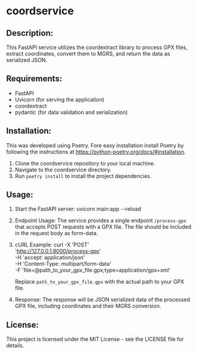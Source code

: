 # coordservice

## Description:
This FastAPI service utilizes the coordextract library to process GPX 
files, extract coordinates, convert them to MGRS, and return the data 
as serialized JSON. 

## Requirements:
- FastAPI
- Uvicorn (for serving the application)
- coordextract 
- pydantic (for data validation and serialization)

## Installation:
This was developed using Poetry. Fore easy installation install Poetry 
by following the instructions at 
https://python-poetry.org/docs/#installation.

1. Clone the coordservice repository to your local machine.
2. Navigate to the coordservice directory.
3. Run `poetry install` to install the project dependencies.

## Usage:
1. Start the FastAPI server:
   uvicorn main:app --reload

2. Endpoint Usage:
   The service provides a single endpoint `/process-gpx` that accepts 
   POST requests with a GPX file. The file should be included in the 
   request body as form-data.

3. cURL Example:
   curl -X 'POST' \
     'http://127.0.0.1:8000/process-gpx' \
     -H 'accept: application/json' \
     -H 'Content-Type: multipart/form-data' \
     -F 'file=@path_to_your_gpx_file.gpx;type=application/gpx+xml'

   Replace `path_to_your_gpx_file.gpx` with the actual path to your 
   GPX file.

4. Response:
   The response will be JSON serialized data of the processed GPX file, 
   including coordinates and their MGRS conversion.

## License:
This project is licensed under the MIT License - see the LICENSE file 
for details.

